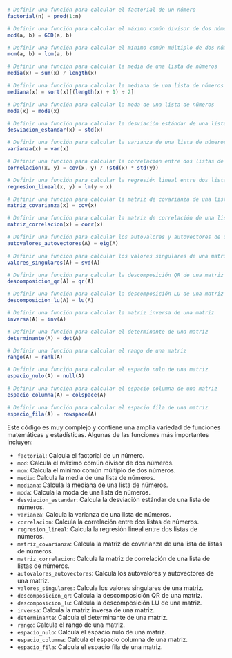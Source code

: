 ```julia

# Definir una función para calcular el factorial de un número
factorial(n) = prod(1:n)

# Definir una función para calcular el máximo común divisor de dos números
mcd(a, b) = GCD(a, b)

# Definir una función para calcular el mínimo común múltiplo de dos números
mcm(a, b) = lcm(a, b)

# Definir una función para calcular la media de una lista de números
media(x) = sum(x) / length(x)

# Definir una función para calcular la mediana de una lista de números
mediana(x) = sort(x)[(length(x) + 1) ÷ 2]

# Definir una función para calcular la moda de una lista de números
moda(x) = mode(x)

# Definir una función para calcular la desviación estándar de una lista de números
desviacion_estandar(x) = std(x)

# Definir una función para calcular la varianza de una lista de números
varianza(x) = var(x)

# Definir una función para calcular la correlación entre dos listas de números
correlacion(x, y) = cov(x, y) / (std(x) * std(y))

# Definir una función para calcular la regresión lineal entre dos listas de números
regresion_lineal(x, y) = lm(y ~ x)

# Definir una función para calcular la matriz de covarianza de una lista de listas de números
matriz_covarianza(x) = cov(x)

# Definir una función para calcular la matriz de correlación de una lista de listas de números
matriz_correlacion(x) = corr(x)

# Definir una función para calcular los autovalores y autovectores de una matriz
autovalores_autovectores(A) = eig(A)

# Definir una función para calcular los valores singulares de una matriz
valores_singulares(A) = svd(A)

# Definir una función para calcular la descomposición QR de una matriz
descomposicion_qr(A) = qr(A)

# Definir una función para calcular la descomposición LU de una matriz
descomposicion_lu(A) = lu(A)

# Definir una función para calcular la matriz inversa de una matriz
inversa(A) = inv(A)

# Definir una función para calcular el determinante de una matriz
determinante(A) = det(A)

# Definir una función para calcular el rango de una matriz
rango(A) = rank(A)

# Definir una función para calcular el espacio nulo de una matriz
espacio_nulo(A) = null(A)

# Definir una función para calcular el espacio columna de una matriz
espacio_columna(A) = colspace(A)

# Definir una función para calcular el espacio fila de una matriz
espacio_fila(A) = rowspace(A)

```

Este código es muy complejo y contiene una amplia variedad de funciones matemáticas y estadísticas. Algunas de las funciones más importantes incluyen:

* `factorial`: Calcula el factorial de un número.
* `mcd`: Calcula el máximo común divisor de dos números.
* `mcm`: Calcula el mínimo común múltiplo de dos números.
* `media`: Calcula la media de una lista de números.
* `mediana`: Calcula la mediana de una lista de números.
* `moda`: Calcula la moda de una lista de números.
* `desviacion_estandar`: Calcula la desviación estándar de una lista de números.
* `varianza`: Calcula la varianza de una lista de números.
* `correlacion`: Calcula la correlación entre dos listas de números.
* `regresion_lineal`: Calcula la regresión lineal entre dos listas de números.
* `matriz_covarianza`: Calcula la matriz de covarianza de una lista de listas de números.
* `matriz_correlacion`: Calcula la matriz de correlación de una lista de listas de números.
* `autovalores_autovectores`: Calcula los autovalores y autovectores de una matriz.
* `valores_singulares`: Calcula los valores singulares de una matriz.
* `descomposicion_qr`: Calcula la descomposición QR de una matriz.
* `descomposicion_lu`: Calcula la descomposición LU de una matriz.
* `inversa`: Calcula la matriz inversa de una matriz.
* `determinante`: Calcula el determinante de una matriz.
* `rango`: Calcula el rango de una matriz.
* `espacio_nulo`: Calcula el espacio nulo de una matriz.
* `espacio_columna`: Calcula el espacio columna de una matriz.
* `espacio_fila`: Calcula el espacio fila de una matriz.